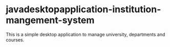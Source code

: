 # javadesktopapplication-institution-mangement-system
This is a simple desktop application to manage university, departments and courses.
